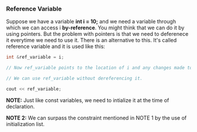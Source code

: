 ### Reference Variable

Suppose we have a variable **int i = 10;** and we need a variable through which we can access i **by-reference**. You might think that we can do it by using pointers. But the problem with pointers is that we need to deferenece it everytime we need to use it. There is an alternative to this. It's called reference variable and it is used like this:

```C++
int &ref_variable = i;

// Now ref_variable points to the location of i and any changes made to ref_variable is reflected in i and vice-versa.

// We can use ref_variable without dereferencing it.

cout << ref_variable;
```

**NOTE:** Just like const variables, we need to intialize it at the time of declaration.

**NOTE 2:** We can surpass the constraint mentioned in NOTE 1 by the use of initialization list.
